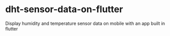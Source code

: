 # dht-sensor-data-on-flutter
Display humidity and temperature sensor data on mobile with an app built in flutter
